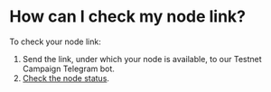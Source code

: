 # How can I check my node link?

To check your node link: 

1. Send the link, under which your node is available, to our Testnet Campaign Telegram bot.
2. [Check the node status](./01-check-node-status.md).

